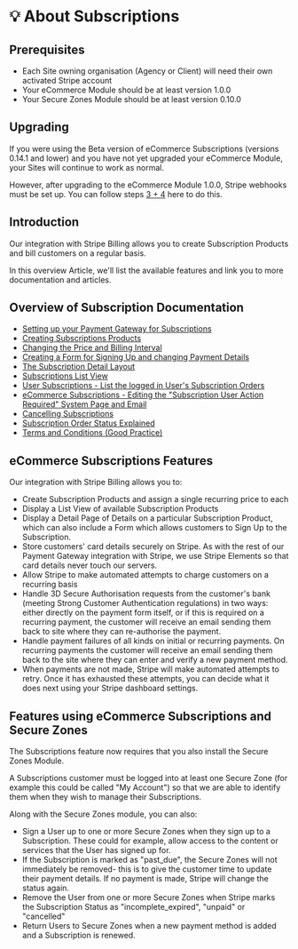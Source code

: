# 💡 About Subscriptions

## Prerequisites

- Each Site owning organisation (Agency or Client) will need their own activated Stripe account
- Your eCommerce Module should be at least version 1.0.0
- Your Secure Zones Module should be at least version 0.10.0

## Upgrading

If you were using the Beta version of eCommerce Subscriptions (versions 0.14.1 and lower) and you have not yet upgraded your eCommerce Module, your Sites will continue to work as normal.

However, after upgrading to the eCommerce Module 1.0.0, Stripe webhooks must be set up. You can follow steps [3 + 4](/eCommerce/go-further-ecommerce/subscriptions/setting-up.md#step-3-set-up-the-webhook-endpoints-in-your-stripe-account) here to do this.

## Introduction

Our integration with Stripe Billing allows you to create Subscription Products and bill customers on a regular basis.

In this overview Article, we'll list the available features and link you to more documentation and articles.

## Overview of Subscription Documentation

- [Setting up your Payment Gateway for Subscriptions](/eCommerce/go-further-ecommerce/subscriptions/setting-up.md)
- [Creating Subscriptions Products](/eCommerce/get-started-ecommerce/subscriptions/managing-subscriptions/creating-subscriptions-products.md)
- [Changing the Price and Billing Interval](/eCommerce/get-started-ecommerce/subscriptions/managing-subscriptions/changing-price-and-billing-interval.md)
- [Creating a Form for Signing Up and changing Payment Details](/eCommerce/get-started-ecommerce/subscriptions/managing-subscriptions/creating-a-form-for-signing-up-and-changing-payment-details.md)
- [The Subscription Detail Layout](/eCommerce/get-started-ecommerce/subscriptions/subscriptions-detail.md)
- [Subscriptions List View](/eCommerce/get-started-ecommerce/subscriptions/subscriptions-list.md)
- [User Subscriptions - List the logged in User's Subscription Orders](/eCommerce/get-started-ecommerce/subscriptions/user-subscriptions.md#outputting-the-user_subscriptions-list)
- [eCommerce Subscriptions - Editing the "Subscription User Action Required" System Page and Email](/eCommerce/get-started-ecommerce/subscriptions/subscription-action-required.md)
- [Cancelling Subscriptions](/eCommerce/get-started-ecommerce/subscriptions/cancelling-subscriptions.md)
- [Subscription Order Status Explained](/eCommerce/get-started-ecommerce/subscriptions/managing-subscriptions/subscription-order-status-explained.md)
- [Terms and Conditions (Good Practice)](/eCommerce/get-started-ecommerce/subscriptions/managing-subscriptions/terms-and-conditions-good-practice.md)

## eCommerce Subscriptions Features

Our integration with Stripe Billing allows you to:

- Create Subscription Products and assign a single recurring price to each
- Display a List View of available Subscription Products
- Display a Detail Page of Details on a particular Subscription Product, which can also include a Form which allows customers to Sign Up to the Subscription.
- Store customers' card details securely on Stripe. As with the rest of our Payment Gateway integration with Stripe, we use Stripe Elements so that card details never touch our servers.
- Allow Stripe to make automated attempts to charge customers on a recurring basis
- Handle 3D Secure Authorisation requests from the customer's bank (meeting Strong Customer Authentication regulations) in two ways: either directly on the payment form itself, or if this is required on a recurring payment, the customer will receive an email sending them back to site where they can re-authorise the payment.
- Handle payment failures of all kinds on initial or recurring payments. On recurring payments the customer will receive an email sending them back to the site where they can enter and verify a new payment method.
- When payments are not made, Stripe will make automated attempts to retry. Once it has exhausted these attempts, you can decide what it does next using your Stripe dashboard settings.

## Features using eCommerce Subscriptions and Secure Zones

The Subscriptions feature now requires that you also install the Secure Zones Module.

A Subscriptions customer must be logged into at least one Secure Zone (for example this could be called "My Account") so that we are able to identify them when they wish to manage their Subscriptions.

Along with the Secure Zones module, you can also:

- Sign a User up to one or more Secure Zones when they sign up to a Subscription. These could for example, allow access to the content or services that the User has signed up for.
- If the Subscription is marked as "past_due", the Secure Zones will not immediately be removed- this is to give the customer time to update their payment details. If no payment is made, Stripe will change the status again.
- Remove the User from one or more Secure Zones when Stripe marks the Subscription Status as "incomplete_expired", "unpaid" or "cancelled"
- Return Users to Secure Zones when a new payment method is added and a Subscription is renewed.
